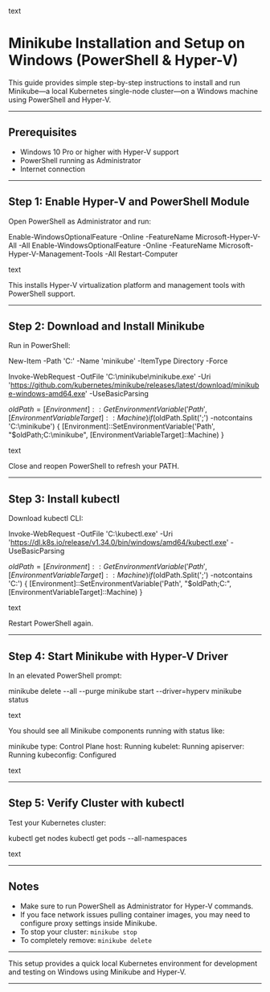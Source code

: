 text
# Minikube Installation and Setup on Windows (PowerShell & Hyper-V)

This guide provides simple step-by-step instructions to install and run Minikube—a local Kubernetes single-node cluster—on a Windows machine using PowerShell and Hyper-V.

---

## Prerequisites

- Windows 10 Pro or higher with Hyper-V support
- PowerShell running as Administrator
- Internet connection

---

## Step 1: Enable Hyper-V and PowerShell Module

Open PowerShell as Administrator and run:

Enable-WindowsOptionalFeature -Online -FeatureName Microsoft-Hyper-V-All -All
Enable-WindowsOptionalFeature -Online -FeatureName Microsoft-Hyper-V-Management-Tools -All
Restart-Computer

text

This installs Hyper-V virtualization platform and management tools with PowerShell support.

---

## Step 2: Download and Install Minikube

Run in PowerShell:

New-Item -Path 'C:' -Name 'minikube' -ItemType Directory -Force

Invoke-WebRequest -OutFile 'C:\minikube\minikube.exe' -Uri 'https://github.com/kubernetes/minikube/releases/latest/download/minikube-windows-amd64.exe' -UseBasicParsing

$oldPath = [Environment]::GetEnvironmentVariable('Path', [EnvironmentVariableTarget]::Machine)
if ($oldPath.Split(';') -notcontains 'C:\minikube') {
[Environment]::SetEnvironmentVariable('Path', "$oldPath;C:\minikube", [EnvironmentVariableTarget]::Machine)
}

text

Close and reopen PowerShell to refresh your PATH.

---

## Step 3: Install kubectl

Download kubectl CLI:

Invoke-WebRequest -OutFile 'C:\kubectl.exe' -Uri 'https://dl.k8s.io/release/v1.34.0/bin/windows/amd64/kubectl.exe' -UseBasicParsing

$oldPath = [Environment]::GetEnvironmentVariable('Path', [EnvironmentVariableTarget]::Machine)
if ($oldPath.Split(';') -notcontains 'C:') {
[Environment]::SetEnvironmentVariable('Path', "$oldPath;C:", [EnvironmentVariableTarget]::Machine)
}

text

Restart PowerShell again.

---

## Step 4: Start Minikube with Hyper-V Driver

In an elevated PowerShell prompt:

minikube delete --all --purge
minikube start --driver=hyperv
minikube status

text

You should see all Minikube components running with status like:

minikube
type: Control Plane
host: Running
kubelet: Running
apiserver: Running
kubeconfig: Configured

text

---

## Step 5: Verify Cluster with kubectl

Test your Kubernetes cluster:

kubectl get nodes
kubectl get pods --all-namespaces

text

---

## Notes

- Make sure to run PowerShell as Administrator for Hyper-V commands.
- If you face network issues pulling container images, you may need to configure proxy settings inside Minikube.
- To stop your cluster: `minikube stop`
- To completely remove: `minikube delete`

---

This setup provides a quick local Kubernetes environment for development and testing on Windows using Minikube and Hyper-V.

---
